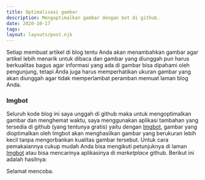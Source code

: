 ```yaml
---
title: Optimalisasi gambar
description: Mengoptimalkan gambar dengan bot di github.
date: 2020-10-17
tags:
layout: layouts/post.njk
---
```

Setiap membuat artikel di blog tentu Anda akan menambahkan gambar agar artikel lebih menarik untuk dibaca dan gambar yang diunggah pun harus berkualitas bagus agar informasi yang ada di gambar bisa dipahami oleh pengunjung, tetapi Anda juga harus memperhatikan ukuran gambar yang akan diunggah agar tidak memperlambat peramban memuat laman blog Anda.
### Imgbot
Seluruh kode blog ini saya unggah di github maka untuk mengoptimalkan gambar dan menghemat waktu, saya menggunakan aplikasi tambahan yang tersedia di github (yang tentunya gratis) yaitu dengan [Imgbot](https://github.com/marketplace/imgbot), gambar yang dioptimalkan oleh Imgbot akan menghasilkan gambar yang berukuran lebih kecil tanpa mengorbankan kualitas gambar tersebut.
Untuk cara pemakaiannya cukup mudah Anda bisa mengikuti petunjuknya di laman [Imgbot](https://imgbot.net/) atau bisa mencarinya aplikasinya di *marketplace* github.
Berikut ini adalah hasilnya:

Selamat mencoba.
